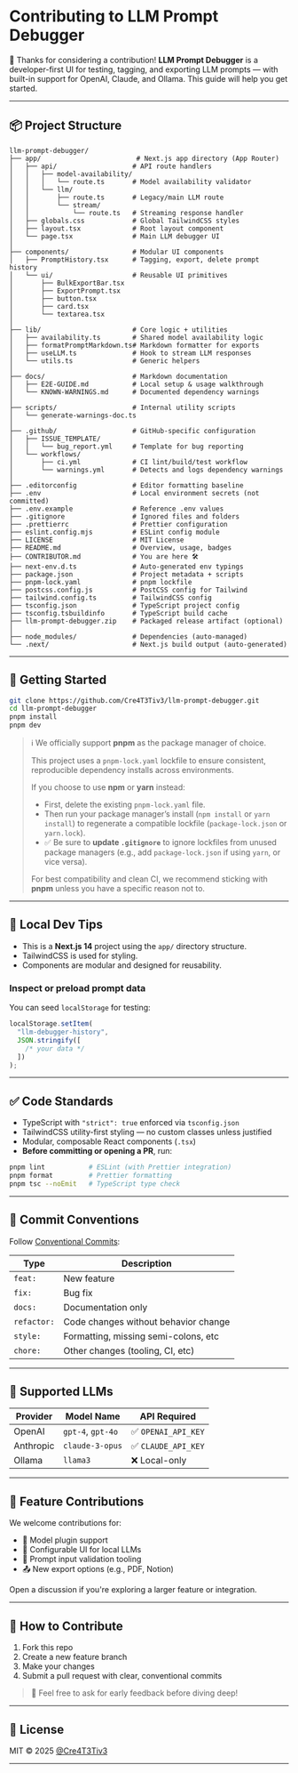 # Contributing to LLM Prompt Debugger

👋 Thanks for considering a contribution! **LLM Prompt Debugger** is a developer-first UI for testing, tagging, and exporting LLM prompts — with built-in support for OpenAI, Claude, and Ollama. This guide will help you get started.

---

## 📦 Project Structure

```
llm-prompt-debugger/
├── app/                        # Next.js app directory (App Router)
│   ├── api/                   # API route handlers
│   │   ├── model-availability/
│   │   │   └── route.ts       # Model availability validator
│   │   └── llm/
│   │       ├── route.ts       # Legacy/main LLM route
│   │       └── stream/
│   │           └── route.ts   # Streaming response handler
│   ├── globals.css            # Global TailwindCSS styles
│   ├── layout.tsx             # Root layout component
│   └── page.tsx               # Main LLM debugger UI
│
├── components/                # Modular UI components
│   ├── PromptHistory.tsx      # Tagging, export, delete prompt history
│   └── ui/                    # Reusable UI primitives
│       ├── BulkExportBar.tsx
│       ├── ExportPrompt.tsx
│       ├── button.tsx
│       ├── card.tsx
│       └── textarea.tsx
│
├── lib/                       # Core logic + utilities
│   ├── availability.ts        # Shared model availability logic
│   ├── formatPromptMarkdown.ts# Markdown formatter for exports
│   ├── useLLM.ts              # Hook to stream LLM responses
│   └── utils.ts               # Generic helpers
│
├── docs/                      # Markdown documentation
│   ├── E2E-GUIDE.md           # Local setup & usage walkthrough
│   └── KNOWN-WARNINGS.md      # Documented dependency warnings
│
├── scripts/                   # Internal utility scripts
│   └── generate-warnings-doc.ts
│
├── .github/                   # GitHub-specific configuration
│   ├── ISSUE_TEMPLATE/
│   │   └── bug_report.yml     # Template for bug reporting
│   └── workflows/
│       ├── ci.yml             # CI lint/build/test workflow
│       └── warnings.yml       # Detects and logs dependency warnings
│
├── .editorconfig              # Editor formatting baseline
├── .env                       # Local environment secrets (not committed)
├── .env.example               # Reference .env values
├── .gitignore                 # Ignored files and folders
├── .prettierrc                # Prettier configuration
├── eslint.config.mjs          # ESLint config module
├── LICENSE                    # MIT License
├── README.md                  # Overview, usage, badges
├── CONTRIBUTOR.md             # You are here 🛠️
├── next-env.d.ts              # Auto-generated env typings
├── package.json               # Project metadata + scripts
├── pnpm-lock.yaml             # pnpm lockfile
├── postcss.config.js          # PostCSS config for Tailwind
├── tailwind.config.ts         # TailwindCSS config
├── tsconfig.json              # TypeScript project config
├── tsconfig.tsbuildinfo       # TypeScript build cache
├── llm-prompt-debugger.zip    # Packaged release artifact (optional)
│
├── node_modules/              # Dependencies (auto-managed)
└── .next/                     # Next.js build output (auto-generated)
```

---

## 🚀 Getting Started

```bash
git clone https://github.com/Cre4T3Tiv3/llm-prompt-debugger.git
cd llm-prompt-debugger
pnpm install
pnpm dev
```

> ℹ️ We officially support **pnpm** as the package manager of choice.
>
> This project uses a `pnpm-lock.yaml` lockfile to ensure consistent, reproducible dependency installs across environments.
>
> If you choose to use **npm** or **yarn** instead:
>
> - First, delete the existing `pnpm-lock.yaml` file.
> - Then run your package manager’s install (`npm install` or `yarn install`) to regenerate a compatible lockfile (`package-lock.json` or `yarn.lock`).
> - ✅ Be sure to **update `.gitignore`** to ignore lockfiles from unused package managers (e.g., add `package-lock.json` if using `yarn`, or vice versa).
>
> For best compatibility and clean CI, we recommend sticking with **pnpm** unless you have a specific reason not to.

---

## 🧪 Local Dev Tips

- This is a **Next.js 14** project using the `app/` directory structure.
- TailwindCSS is used for styling.
- Components are modular and designed for reusability.

### Inspect or preload prompt data

You can seed `localStorage` for testing:

```js
localStorage.setItem(
  "llm-debugger-history",
  JSON.stringify([
    /* your data */
  ])
);
```

---

## ✅ Code Standards

- TypeScript with `"strict": true` enforced via `tsconfig.json`
- TailwindCSS utility-first styling — no custom classes unless justified
- Modular, composable React components (`.tsx`)
- **Before committing or opening a PR**, run:

```bash
pnpm lint           # ESLint (with Prettier integration)
pnpm format         # Prettier formatting
pnpm tsc --noEmit   # TypeScript type check
```

---

## 🧾 Commit Conventions

Follow [Conventional Commits](https://www.conventionalcommits.org/en/v1.0.0/):

| Type        | Description                          |
| ----------- | ------------------------------------ |
| `feat:`     | New feature                          |
| `fix:`      | Bug fix                              |
| `docs:`     | Documentation only                   |
| `refactor:` | Code changes without behavior change |
| `style:`    | Formatting, missing semi-colons, etc |
| `chore:`    | Other changes (tooling, CI, etc)     |

---

## 🧠 Supported LLMs

| Provider  | Model Name        | API Required        |
| --------- | ----------------- | ------------------- |
| OpenAI    | `gpt-4`, `gpt-4o` | ✅ `OPENAI_API_KEY` |
| Anthropic | `claude-3-opus`   | ✅ `CLAUDE_API_KEY` |
| Ollama    | `llama3`          | ❌ Local-only       |

---

## 🧩 Feature Contributions

We welcome contributions for:

- 🔌 Model plugin support
- 🧠 Configurable UI for local LLMs
- 🧪 Prompt input validation tooling
- 📤 New export options (e.g., PDF, Notion)

Open a discussion if you're exploring a larger feature or integration.

---

## 🤝 How to Contribute

1. Fork this repo
2. Create a new feature branch
3. Make your changes
4. Submit a pull request with clear, conventional commits

> 💬 Feel free to ask for early feedback before diving deep!

---

## 📜 License

MIT © 2025 [@Cre4T3Tiv3](https://github.com/Cre4T3Tiv3)

---
